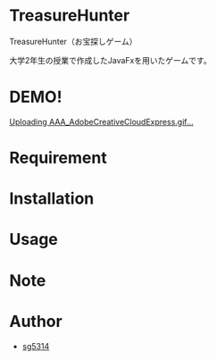 # TreasureHunter
TreasureHunter（お宝探しゲーム）

大学2年生の授業で作成したJavaFxを用いたゲームです。

# DEMO!

[Uploading AAA_AdobeCreativeCloudExpress.gif…]()
 
# Requirement
 
 
# Installation

 
# Usage

 
# Note
 
# Author
  
* [sg5314](https://github.com/sg5314/)
